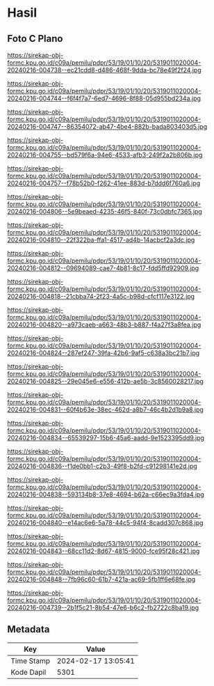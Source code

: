 # Hasil

## Foto C Plano

https://sirekap-obj-formc.kpu.go.id/c09a/pemilu/pdpr/53/19/01/10/20/5319011020004-20240216-004738--ec21cdd8-d486-468f-9dda-bc78e49f2f24.jpg

https://sirekap-obj-formc.kpu.go.id/c09a/pemilu/pdpr/53/19/01/10/20/5319011020004-20240216-004744--f6f4f7a7-6ed7-4696-8f88-05d955bd234a.jpg

https://sirekap-obj-formc.kpu.go.id/c09a/pemilu/pdpr/53/19/01/10/20/5319011020004-20240216-004747--86354072-ab47-4be4-882b-bada803403d5.jpg

https://sirekap-obj-formc.kpu.go.id/c09a/pemilu/pdpr/53/19/01/10/20/5319011020004-20240216-004755--bd579f6a-94e6-4533-afb3-249f2a2b806b.jpg

https://sirekap-obj-formc.kpu.go.id/c09a/pemilu/pdpr/53/19/01/10/20/5319011020004-20240216-004757--f78b52b0-f262-41ee-883d-b7ddd6f760a6.jpg

https://sirekap-obj-formc.kpu.go.id/c09a/pemilu/pdpr/53/19/01/10/20/5319011020004-20240216-004806--5e9beaed-4235-46f5-840f-73c0dbfc7365.jpg

https://sirekap-obj-formc.kpu.go.id/c09a/pemilu/pdpr/53/19/01/10/20/5319011020004-20240216-004810--22f322ba-ffa1-4517-ad4b-14acbcf2a3dc.jpg

https://sirekap-obj-formc.kpu.go.id/c09a/pemilu/pdpr/53/19/01/10/20/5319011020004-20240216-004812--09694089-cae7-4b81-8c17-fdd5ffd92909.jpg

https://sirekap-obj-formc.kpu.go.id/c09a/pemilu/pdpr/53/19/01/10/20/5319011020004-20240216-004818--21cbba74-2f23-4a5c-b98d-cfcf117e3122.jpg

https://sirekap-obj-formc.kpu.go.id/c09a/pemilu/pdpr/53/19/01/10/20/5319011020004-20240216-004820--a973caeb-a663-48b3-b887-f4a27f3a8fea.jpg

https://sirekap-obj-formc.kpu.go.id/c09a/pemilu/pdpr/53/19/01/10/20/5319011020004-20240216-004824--287ef247-39fa-42b6-9af5-c638a3bc21b7.jpg

https://sirekap-obj-formc.kpu.go.id/c09a/pemilu/pdpr/53/19/01/10/20/5319011020004-20240216-004825--29e045e6-e556-412b-ae5b-3c8560028217.jpg

https://sirekap-obj-formc.kpu.go.id/c09a/pemilu/pdpr/53/19/01/10/20/5319011020004-20240216-004831--60f4b63e-38ec-462d-a8b7-46c4b2d1b9a8.jpg

https://sirekap-obj-formc.kpu.go.id/c09a/pemilu/pdpr/53/19/01/10/20/5319011020004-20240216-004834--65539297-15b6-45a6-aadd-9e1523395dd9.jpg

https://sirekap-obj-formc.kpu.go.id/c09a/pemilu/pdpr/53/19/01/10/20/5319011020004-20240216-004836--f1de0bb1-c2b3-49f8-b2fd-c91298141e2d.jpg

https://sirekap-obj-formc.kpu.go.id/c09a/pemilu/pdpr/53/19/01/10/20/5319011020004-20240216-004838--593134b8-37e8-4694-b62a-c66ec9a3fda4.jpg

https://sirekap-obj-formc.kpu.go.id/c09a/pemilu/pdpr/53/19/01/10/20/5319011020004-20240216-004840--e14ac6e6-5a78-44c5-94f4-8cadd307c868.jpg

https://sirekap-obj-formc.kpu.go.id/c09a/pemilu/pdpr/53/19/01/10/20/5319011020004-20240216-004843--68cc11d2-8d67-4815-9000-fce95f28c421.jpg

https://sirekap-obj-formc.kpu.go.id/c09a/pemilu/pdpr/53/19/01/10/20/5319011020004-20240216-004848--7fb96c60-61b7-421a-ac69-5fb1ff6e68fe.jpg

https://sirekap-obj-formc.kpu.go.id/c09a/pemilu/pdpr/53/19/01/10/20/5319011020004-20240216-004739--2b1f5c21-8b54-47e6-b6c2-fb2722c8ba19.jpg


## Metadata

| Key        | Value               |
| ---------- | ------------------- |
| Time Stamp | 2024-02-17 13:05:41 |
| Kode Dapil | 5301                |



